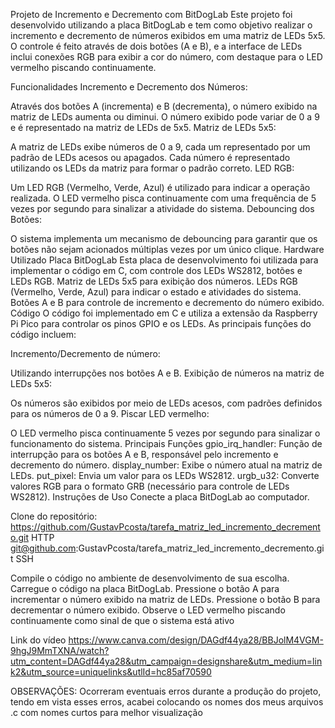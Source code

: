 Projeto de Incremento e Decremento com BitDogLab
Este projeto foi desenvolvido utilizando a placa BitDogLab e tem como objetivo realizar o incremento e decremento de números exibidos em uma matriz de LEDs 5x5. O controle é feito através de dois botões (A e B), e a interface de LEDs inclui conexões RGB para exibir a cor do número, com destaque para o LED vermelho piscando continuamente.

Funcionalidades
Incremento e Decremento dos Números:

Através dos botões A (incrementa) e B (decrementa), o número exibido na matriz de LEDs aumenta ou diminui.
O número exibido pode variar de 0 a 9 e é representado na matriz de LEDs de 5x5.
Matriz de LEDs 5x5:

A matriz de LEDs exibe números de 0 a 9, cada um representado por um padrão de LEDs acesos ou apagados.
Cada número é representado utilizando os LEDs da matriz para formar o padrão correto.
LED RGB:

Um LED RGB (Vermelho, Verde, Azul) é utilizado para indicar a operação realizada.
O LED vermelho pisca continuamente com uma frequência de 5 vezes por segundo para sinalizar a atividade do sistema.
Debouncing dos Botões:

O sistema implementa um mecanismo de debouncing para garantir que os botões não sejam acionados múltiplas vezes por um único clique.
Hardware Utilizado
Placa BitDogLab
Esta placa de desenvolvimento foi utilizada para implementar o código em C, com controle dos LEDs WS2812, botões e LEDs RGB.
Matriz de LEDs 5x5 para exibição dos números.
LEDs RGB (Vermelho, Verde, Azul) para indicar o estado e atividades do sistema.
Botões A e B para controle de incremento e decremento do número exibido.
Código
O código foi implementado em C e utiliza a extensão da Raspberry Pi Pico para controlar os pinos GPIO e os LEDs. As principais funções do código incluem:

Incremento/Decremento de número:

Utilizando interrupções nos botões A e B.
Exibição de números na matriz de LEDs 5x5:

Os números são exibidos por meio de LEDs acesos, com padrões definidos para os números de 0 a 9.
Piscar LED vermelho:

O LED vermelho pisca continuamente 5 vezes por segundo para sinalizar o funcionamento do sistema.
Principais Funções
gpio_irq_handler: Função de interrupção para os botões A e B, responsável pelo incremento e decremento do número.
display_number: Exibe o número atual na matriz de LEDs.
put_pixel: Envia um valor para os LEDs WS2812.
urgb_u32: Converte valores RGB para o formato GRB (necessário para controle de LEDs WS2812).
Instruções de Uso
Conecte a placa BitDogLab ao computador.

Clone do repositório:   https://github.com/GustavPcosta/tarefa_matriz_led_incremento_decremento.git HTTP
                        git@github.com:GustavPcosta/tarefa_matriz_led_incremento_decremento.git SSH


Compile o código no ambiente de desenvolvimento de sua escolha.
Carregue o código na placa BitDogLab.
Pressione o botão A para incrementar o número exibido na matriz de LEDs.
Pressione o botão B para decrementar o número exibido.
Observe o LED vermelho piscando continuamente como sinal de que o sistema está ativo



Link do vídeo
https://www.canva.com/design/DAGdf44ya28/BBJolM4VGM-9hgJ9MmTXNA/watch?utm_content=DAGdf44ya28&utm_campaign=designshare&utm_medium=link2&utm_source=uniquelinks&utlId=hc85af70590


OBSERVAÇÕES:
Ocorreram eventuais erros durante a produção do projeto, tendo em vista esses erros, acabei colocando os nomes dos meus arquivos .c com nomes curtos para melhor visualização


